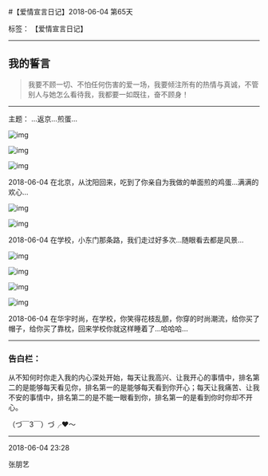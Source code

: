 ﻿#【爱情宣言日记】2018-06-04 第65天

标签： 【爱情宣言日记】

---

## 我的誓言


> 我要不顾一切、不怕任何伤害的爱一场，我要倾注所有的热情与真诚，不管别人与她怎么看待我，我都要一如既往，奋不顾身！


---

主题： ...返京...煎蛋...


![img](/img/love/IMG_3979.jpg)

![img](/img/love/IMG_3983.jpg)

![img](/img/love/IMG_3993.jpg)


2018-06-04 在北京，从沈阳回来，吃到了你亲自为我做的单面煎的鸡蛋...满满的欢心...


![img](/img/love/IMG_4001.jpg)

![img](/img/love/IMG_4002.jpg)


2018-06-04 在学校，小东门那条路，我们走过好多次...随眼看去都是风景...

![img](/img/love/IMG_4003.jpg)

![img](/img/love/IMG_E4006.jpg)

![img](/img/love/IMG_4008.jpg)

![img](/img/love/IMG_4009.jpg)


2018-06-04 在华宇时尚，在学校，你笑得花枝乱颤，你穿的时尚潮流，给你买了帽子，给你买了靠枕，回来学校你就这样睡着了...哈哈哈...


--------------

### 告白栏：

从不知何时你走入我的内心深处开始，每天让我高兴、让我开心的事情中，排名第二的是能够每天看见你，排名第一的是能够每天看到你开心；每天让我痛苦、让我不安的事情中，排名第二的是不能一眼看到你，排名第一的是看到你时你却不开心。


（づ￣3￣）づ╭❤～


----------

2018-06-04 23:28

张朋艺 